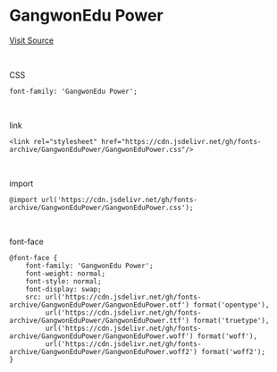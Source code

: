 # GangwonEdu Power

[Visit Source](https://blog.naver.com/happygwedu/221897547714)

&nbsp;

CSS

```
font-family: 'GangwonEdu Power';
```

&nbsp;

link

```
<link rel="stylesheet" href="https://cdn.jsdelivr.net/gh/fonts-archive/GangwonEduPower/GangwonEduPower.css"/>
```

&nbsp;

import

```
@import url('https://cdn.jsdelivr.net/gh/fonts-archive/GangwonEduPower/GangwonEduPower.css');
```

&nbsp;

font-face

```
@font-face {
    font-family: 'GangwonEdu Power';
    font-weight: normal;
    font-style: normal;
    font-display: swap;
    src: url('https://cdn.jsdelivr.net/gh/fonts-archive/GangwonEduPower/GangwonEduPower.otf') format('opentype'),
         url('https://cdn.jsdelivr.net/gh/fonts-archive/GangwonEduPower/GangwonEduPower.ttf') format('truetype'),
         url('https://cdn.jsdelivr.net/gh/fonts-archive/GangwonEduPower/GangwonEduPower.woff') format('woff'),
         url('https://cdn.jsdelivr.net/gh/fonts-archive/GangwonEduPower/GangwonEduPower.woff2') format('woff2');
}
```
